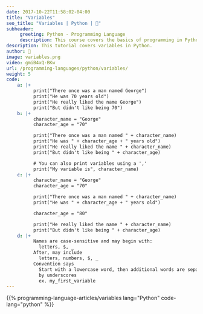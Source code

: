 ```yaml
---
date: 2017-10-22T11:58:02-04:00
title: "Variables"
seo_title: "Variables | Python | 🦒"
subheader:
     greeting: Python - Programming Language
     description: This course covers the basics of programming in Python. Work your way through the videos/articles and I'll teach you everything you need to know to start your programming journey!
description: This tutorial covers variables in Python.
author: 🦒
image: variables.png
video: gmiB4xQ-BKw
url: /programming-languages/python/variables/
weight: 5
code:
    a: |+
          print("There once was a man named George")
          print("He was 70 years old")
          print("He really liked the name George")
          print("But didn't like being 70")
    b: |+
          character_name = "George"
          character_age = "70"

          print("There once was a man named " + character_name)
          print("He was " + character_age + " years old")
          print("He really liked the name " + character_name)
          print("But didn't like being " + character_age)

          # You can also print variables using a ','
          print("My variable is", character_name)
    c: |+
          character_name = "George"
          character_age = "70"

          print("There once was a man named " + character_name)
          print("He was " + character_age + " years old")

          character_age = "80"

          print("He really liked the name " + character_name)
          print("But didn't like being " + character_age)
    d: |+
          Names are case-sensitive and may begin with:
            letters, $, _
          After, may include
            letters, numbers, $, _
          Convention says
            Start with a lowercase word, then additional words are separated
            by underscores
            ex. my_first_variable
---
```


{{% programming-language-articles/variables lang="Python" code-lang="python" %}}
